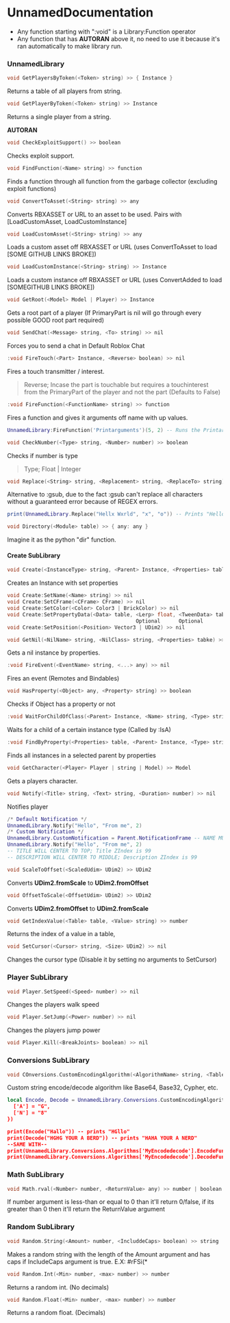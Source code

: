 # UnnamedDocumentation

- Any function starting with ":void" is a Library:Function operator
- Any function that has **AUTORAN** above it, no need to use it because it's ran automatically to make library run.
### UnnamedLibrary
```cpp
void GetPlayersByToken(<Token> string) >> { Instance }
```
Returns a table of all players from string.

```cpp
void GetPlayerByToken(<Token> string) >> Instance
```
Returns a single player from a string.

**AUTORAN**
```cpp
void CheckExploitSupport() >> boolean
```
Checks exploit support.

```cpp
void FindFunction(<Name> string) >> function
```
Finds a function through all function from the garbage collector (excluding exploit functions)

```cpp
void ConvertToAsset(<String> string) >> any
```
Converts RBXASSET or URL to an asset to be used. Pairs with [LoadCustomAsset, LoadCustomInstance]

```cpp
void LoadCustomAsset(<String> string) >> any
```
Loads a custom asset off RBXASSET or URL (uses ConvertToAsset to load [SOME GITHUB LINKS BROKE])

```cpp
void LoadCustomInstance(<String> string) >> Instance
```
Loads a custom instance off RBXASSET or URL (uses ConvertAdded to load [SOMEGITHUB LINKS BROKE])

```cpp
void GetRoot(<Model> Model | Player) >> Instance
```
Gets a root part of a player (If PrimaryPart is nil will go through every possible GOOD root part required)

```cpp
void SendChat(<Message> string, <To> string) >> nil
```
Forces you to send a chat in Default Roblox Chat

```cpp
:void FireTouch(<Part> Instance, <Reverse> boolean) >> nil
```
Fires a touch transmitter / interest.
> Reverse; Incase the part is touchable but requires a touchinterest from the PrimaryPart of the player and not the part (Defaults to False)

```cpp
:void FireFunction(<FunctionName> string) >> function
```
Fires a function and gives it arguments off name with up values.
```lua
UnnamedLibrary:FireFunction('Printarguments')(5, 2) -- Runs the Printarguments function and passed "5, 2" as the arguments.
```

```cpp
void CheckNumber(<Type> string, <Number> number) >> boolean
```
Checks if number is type
> Type; Float | Integer

```cpp
void Replace(<String> string, <Replacement> string, <ReplaceTo> string) >> string
```
Alternative to :gsub, due to the fact :gsub can't replace all characters without a guaranteed error because of REGEX errors.
```lua
print(UnnamedLibrary.Replace("Hellx Wxrld", "x", "o")) -- Prints "Hello World"
```

```cpp
void Directory(<Module> table) >> { any: any }
```
Imagine it as the python "dir" function.

#### Create SubLibrary
```cpp
void Create(<InstanceType> string, <Parent> Instance, <Properties> table) >> class
```
Creates an Instance with set properties

```cpp
void Create:SetName(<Name> string) >> nil
void Create:SetCFrame(<CFrame> CFrame) >> nil
void Create:SetColor(<Color> Color3 | BrickColor) >> nil
void Create:SetPropertyData(<Data> table, <Lerp> float, <TweenData> table) >> nil
                                          Optional      Optional
void Create:SetPosition(<Position> Vector3 | UDim2) >> nil
```

```cpp
void GetNil(<NilName> string, <NilClass> string, <Properties> tabke) >> nil (Instance)
```
Gets a nil instance by properties.

```cpp
:void FireEvent(<EventName> string, <...> any) >> nil
```
Fires an event (Remotes and Bindables)

```cpp
void HasProperty(<Object> any, <Property> string) >> boolean
```
Checks if Object has a property or not

```cpp
:void WaitForChildOfClass(<Parent> Instance, <Name> string, <Type> string, <WaitFor> string)
```
Waits for a child of a certain instance type (Called by :IsA)

```cpp
:void FindByProperty(<Properties> table, <Parent> Instance, <Type> string) >> { Instance }
```
Finds all instances in a selected parent by properties

```cpp
void GetCharacter(<Player> Player | string | Model) >> Model
```
Gets a players character.

```cpp
void Notify(<Title> string, <Text> string, <Duration> number) >> nil
```
Notifies player
```lua
/* Default Notification */
UnnamedLibrary.Notify("Hello", "From me", 2)
/* Custom Notification */
UnnamedLibrary.CustomNotification = Parent.NotificationFrame -- NAME MUST BE "NotificationFrame" AND MUST BE A "Frame"
UnnamedLibrary.Notify("Hello", "From me", 2)
-- TITLE WILL CENTER TO TOP; Title ZIndex is 99
-- DESCRIPTION WILL CENTER TO MIDDLE; Description ZIndex is 99
```
```cpp
void ScaleToOffset(<ScaledUdim> UDim2) >> UDim2
```
Converts **UDim2.fromScale** to **UDim2.fromOffset**

```cpp
void OffsetToScale(<OffsetUdim> UDim2) >> UDim2
```
Converts **UDim2.fromOffset** to **UDim2.fromScale**

```cpp
void GetIndexValue(<Table> table, <Value> string) >> number
```
Returns the index of a value in a table,

```cpp
void SetCursor(<Cursor> string, <Size> UDim2) >> nil
```
Changes the cursor type (Disable it by setting no arguments to SetCursor)

### Player SubLibrary
```cpp
void Player.SetSpeed(<Speed> number) >> nil
```
Changes the players walk speed

```cpp
void Player.SetJump(<Power> number) >> nil
```
Changes the players jump power

```cpp
void Player.Kill(<BreakJoints> boolean) >> nil
```

### Conversions SubLibrary
```cpp
void COnversions.CustomEncodingAlgorithm(<AlgorithmName> string, <Table> table) >> function, function
```
Custom string encode/decode algorithm like Base64, Base32, Cypher, etc.
```lua
local Encode, Decode = UnnamedLibrary.Conversions.CustomEncodingAlgorithm("MyEncodedecode', {
  ['A'] = "G",
  ['N'] = "8"
})

print(Encode("Hallo")) -- prints "HGllo"
print(Decode("HGHG YOUR A BERD")) -- prints "HAHA YOUR A NERD"
--SAME WITH--
print(UnnamedLibrary.Conversions.Algorithms['MyEncodedecode'].EncodeFunction("Hallo")) -- prints "HGllo"
print(UnnamedLibrary.Conversions.Algorithms['MyEncodedecode'].DecodeFunction("HGHG YOUR A BERD")) -- prints "HAHA YOUR A NERD"
```

### Math SubLibrary
```cpp
void Math.rval(<Number> number, <ReturnValue> any) >> number | boolean
```
If number argument is less-than or equal to 0 than it'll return 0/false, if its greater than 0 then it'll return the ReturnValue argument

### Random SubLibrary
```cpp
void Random.String(<Amount> number, <IncluddeCaps> boolean) >> string
```
Makes a random string with the length of the Amount argument and has caps if IncludeCaps argument is true.
E.X: #rFSi(*

```cpp
void Random.Int(<Min> number, <max> number) >> number
```
Returns a random int. (No decimals)


```cpp
void Random.Float(<Min> number, <max> number) >> number
```
Returns a random float. (Decimals)
